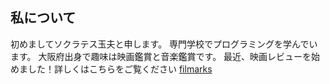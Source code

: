 ## 私について

初めましてソクラテス玉夫と申します。
専門学校でプログラミングを学んでいます。
大阪府出身で趣味は映画鑑賞と音楽鑑賞です。
最近、映画レビューを始めました！詳しくはこちらをご覧ください
[filmarks](https://filmarks.com/users/Ryuji_missydesu)






